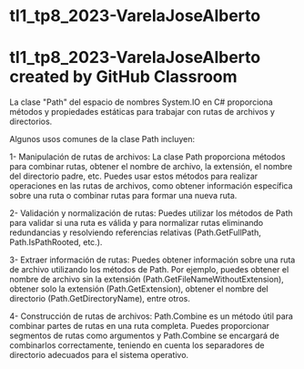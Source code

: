 # tl1_tp8_2023-VarelaJoseAlberto

# tl1_tp8_2023-VarelaJoseAlberto created by GitHub Classroom

La clase "Path" del espacio de nombres System.IO en C# proporciona métodos y propiedades estáticas para trabajar con rutas de archivos y directorios.

Algunos usos comunes de la clase Path incluyen:

1- Manipulación de rutas de archivos: La clase Path proporciona métodos para combinar rutas, obtener el nombre de archivo, la extensión, el nombre del directorio padre, etc. Puedes usar estos métodos para realizar operaciones en las rutas de archivos, como obtener información específica sobre una ruta
o combinar rutas para formar una nueva ruta.

2- Validación y normalización de rutas: Puedes utilizar los métodos de Path para validar si una ruta es válida y para normalizar rutas eliminando
redundancias y resolviendo referencias relativas (Path.GetFullPath, Path.IsPathRooted, etc.).

3- Extraer información de rutas: Puedes obtener información sobre una ruta de archivo utilizando los métodos de Path. Por ejemplo, puedes obtener
el nombre de archivo sin la extensión (Path.GetFileNameWithoutExtension), obtener solo la extensión (Path.GetExtension),
obtener el nombre del directorio (Path.GetDirectoryName), entre otros.

4- Construcción de rutas de archivos: Path.Combine es un método útil para combinar partes de rutas en una ruta completa. Puedes proporcionar segmentos
de rutas como argumentos y Path.Combine se encargará de combinarlos correctamente, teniendo en cuenta los separadores de directorio adecuados para el
sistema operativo.
